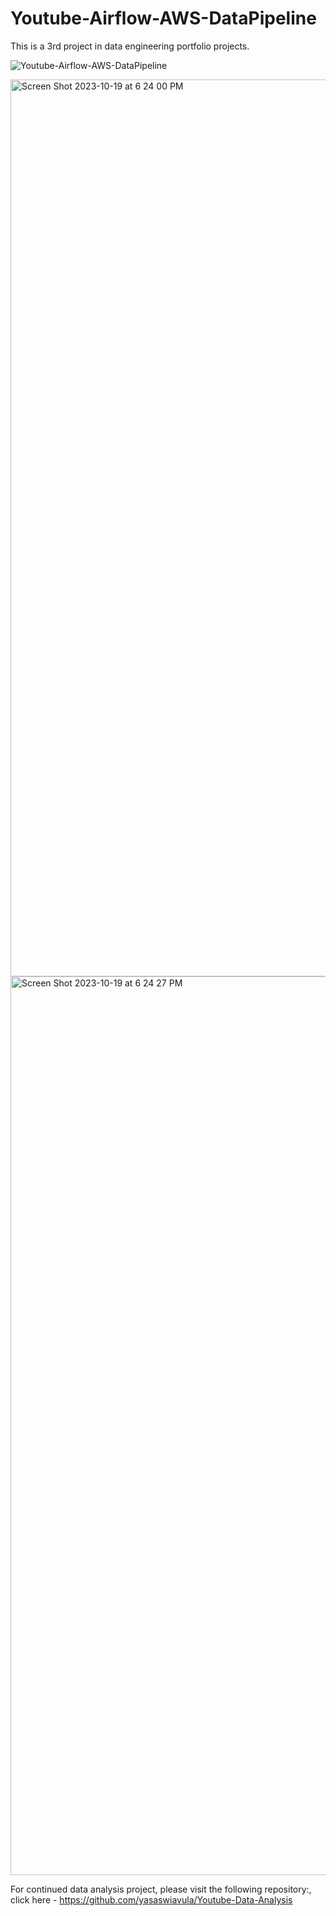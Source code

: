 # Youtube-Airflow-AWS-DataPipeline

This is a 3rd project in data engineering portfolio projects.

![Youtube-Airflow-AWS-DataPipeline](https://github.com/yasaswiavula/Youtube-Airflow-AWS-DataPipeline/assets/40021114/7e38aff9-f521-4554-942d-0c185bb21917)


<img width="1435" alt="Screen Shot 2023-10-19 at 6 24 00 PM" src="https://github.com/yasaswiavula/Youtube-Airflow-AWS-DataPipeline/assets/40021114/5931fca2-81d4-4584-b119-3437c8e2f798">

<img width="1438" alt="Screen Shot 2023-10-19 at 6 24 27 PM" src="https://github.com/yasaswiavula/Youtube-Airflow-AWS-DataPipeline/assets/40021114/eb149f85-ecc3-4ff9-8485-daee2437c766">

For continued data analysis project, please visit the following repository:, click here - https://github.com/yasaswiavula/Youtube-Data-Analysis
